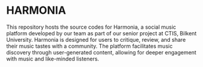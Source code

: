 # HARMONIA
This repository hosts the source codes for Harmonia, a social music platform developed by our team as part of our senior project at CTIS, Bilkent University. Harmonia is designed for users to critique, review, and share their music tastes with a community. The platform facilitates music discovery through user-generated content, allowing for deeper engagement with music and like-minded listeners.
